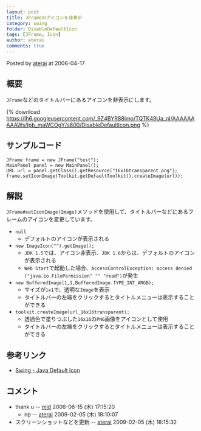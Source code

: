 ```yaml
---
layout: post
title: JFrameのアイコンを非表示
category: swing
folder: DisableDefaultIcon
tags: [JFrame, Icon]
author: aterai
comments: true
---
```


Posted by [aterai](http://terai.xrea.jp/aterai.html) at 2006-04-17

## 概要
`JFrame`などのタイトルバーにあるアイコンを非表示にします。

{% download https://lh6.googleusercontent.com/_9Z4BYR88imo/TQTK49Ua_nI/AAAAAAAAAWs/Ipb_maWCOgY/s800/DisableDefaultIcon.png %}

## サンプルコード
<pre class="prettyprint"><code>JFrame frame = new JFrame("test");
MainPanel panel = new MainPanel();
URL url = panel.getClass().getResource("16x16transparent.png");
frame.setIconImage(Toolkit.getDefaultToolkit().createImage(url));
</code></pre>

## 解説
`JFrame#setIconImage(Image)`メソッドを使用して、タイトルバーなどにあるフレームのアイコンを変更しています。

- `null`
    - デフォルトのアイコンが表示される
- `new ImageIcon("").getImage();`
    - `JDK 1.5`では、アイコン非表示、`JDK 1.6`からは、デフォルトのアイコンが表示される
    - `Web Start`で起動した場合、`AccessControlException: access denied ("java.io.FilePermission" "" "read")`が発生
- `new BufferedImage(1,1,BufferedImage.TYPE_INT_ARGB);`
    - サイズが`1x1`で、透明な`Image`を表示
    - タイトルバーの左端をクリックするとタイトルメニューは表示することができる
- `toolkit.createImage(url_16x16transparent);`
    - 透過色で塗りつぶした`16x16`の`PNG`画像をアイコンとして使用
    - タイトルバーの左端をクリックするとタイトルメニューは表示することができる

<!-- dummy comment line for breaking list -->

## 参考リンク
- [Swing - Java Default Icon](https://forums.oracle.com/thread/1381127)

<!-- dummy comment line for breaking list -->

## コメント
- thank u -- [mid](http://terai.xrea.jp/mid.html) 2006-06-15 (木) 17:15:20
    - np -- [aterai](http://terai.xrea.jp/aterai.html) 2009-02-05 (木) 18:10:07
- スクリーンショットなどを更新 -- [aterai](http://terai.xrea.jp/aterai.html) 2009-02-05 (木) 18:15:32

<!-- dummy comment line for breaking list -->

